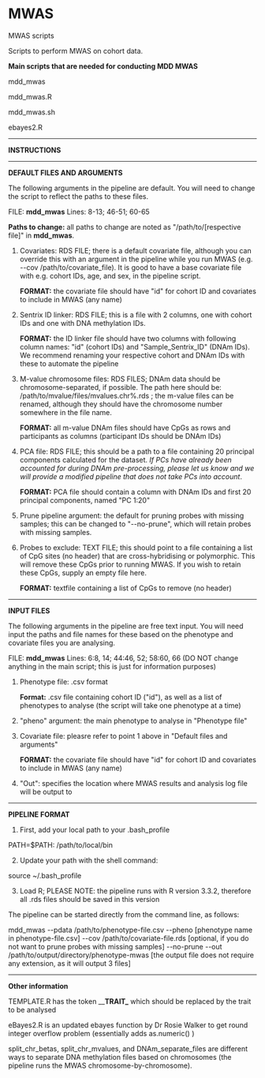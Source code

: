 # MWAS
MWAS scripts

Scripts to perform MWAS on cohort data. 

**Main scripts that are needed for conducting MDD MWAS**

mdd_mwas

mdd_mwas.R

mdd_mwas.sh

ebayes2.R

---------------------------------------------------------------------------------------------------------------------------------------------------------------------------------

**INSTRUCTIONS**

---------------------------------------------------------------------------------------------------------------------------------------------------------------------------------

**DEFAULT FILES AND ARGUMENTS**

The following arguments in the pipeline are default. You will need to change the script to reflect the paths to these files. 

FILE: **mdd_mwas**
Lines: 8-13; 46-51; 60-65

**Paths to change:** all paths to change are noted as "/path/to/[respective file]" in **mdd_mwas**. 

1. Covariates: RDS FILE; there is a default covariate file, although you can override this with an argument in the pipeline while you run MWAS (e.g. --cov /path/to/covariate_file). It is good to have a base covariate file with e.g. cohort IDs, age, and sex, in the pipeline script.
     
     **FORMAT:** the covariate file should have "id" for cohort ID and covariates to include in MWAS (any name)
     
2. Sentrix ID linker: RDS FILE;  this is a file with 2 columns, one with cohort IDs and one with DNA methylation IDs. 
    
    **FORMAT:** the ID linker file should have two columns with following column names: "id" (cohort IDs) and "Sample_Sentrix_ID" (DNAm IDs). We recommend renaming your respective cohort and DNAm IDs with these to automate the pipeline
     
3. M-value chromosome files: RDS FILES;  DNAm data should be chromosome-separated, if possible. The path here should be: /path/to/mvalue/files/mvalues.chr%.rds ; the m-value files can be renamed, although they should have the chromosome number somewhere in the file name.
     
     **FORMAT:** all m-value DNAm files should have CpGs as rows and participants as columns (participant IDs should be DNAm IDs)
     
4. PCA file: RDS FILE; this should be a path to a file containing 20 principal components calculated for the dataset. *If PCs have already been accounted for during DNAm pre-processing, please let us know and we will provide a modified pipeline that does not take PCs into account*.
     
     **FORMAT:** PCA file should contain a column with DNAm IDs and first 20 principal components, named "PC 1:20"
     
5. Prune pipeline argument: the default for pruning probes with missing samples; this can be changed to "--no-prune", which will retain probes with missing samples.

6. Probes to exclude: TEXT FILE;  this should point to a file containing a list of CpG sites (no header) that are cross-hybridising or polymorphic. This will remove these CpGs prior to running MWAS. If you wish to retain these CpGs, supply an empty file here.
      
      **FORMAT:** textfile containing a list of CpGs to remove (no header)

---------------------------------------------------------------------------------------------------------------------------------------------------------------------------------

**INPUT FILES**

The following arguments in the pipeline are free text input. You will need input the paths and file names for these based on the phenotype and covariate files you are analysing.

FILE: **mdd_mwas**
Lines: 6:8, 14; 44:46, 52; 58:60, 66 (DO NOT change anything in the main script; this is just for information purposes)

1. Phenotype file: .csv format
       
      **Format:** .csv file containing cohort ID ("id"), as well as a list of phenotypes to analyse (the script will take one phenotype at a time)
2. "pheno" argument: the main phenotype to analyse in "Phenotype file"
3. Covariate file: pleasre refer to point 1 above in "Default files and arguments"
       
      **FORMAT:** the covariate file should have "id" for cohort ID and covariates to include in MWAS (any name)
4. "Out": specifies the location where MWAS results and analysis log file will be output to

---------------------------------------------------------------------------------------------------------------------------------------------------------------------------------

**PIPELINE FORMAT**

1. First, add your local path to your .bash_profile

PATH=$PATH: /path/to/local/bin

2. Update your path with the shell command:

source ~/.bash_profile

3. Load R; PLEASE NOTE: the pipeline runs with R version 3.3.2, therefore all .rds files should be saved in this version

The pipeline can be started directly from the command line, as follows:

mdd_mwas --pdata /path/to/phenotype-file.csv --pheno [phenotype name in phenotype-file.csv] --cov /path/to/covariate-file.rds [optional, if you do not want to prune probes with missing samples] --no-prune --out /path/to/output/directory/phenotype-mwas [the output file does not require any extension, as it will output 3 files]

---------------------------------------------------------------------------------------------------------------------------------------------------------------------------------

**Other information**

TEMPLATE.R has the token \____TRAIT\___ which should be replaced by the trait to be analysed

eBayes2.R is an updated ebayes function by Dr Rosie Walker to get round integer overflow problem (essentially adds as.numeric() )

split_chr_betas, split_chr_mvalues, and DNAm_separate_files are different ways to separate DNA methylation files based on chromosomes (the pipeline runs the MWAS chromosome-by-chromosome).


